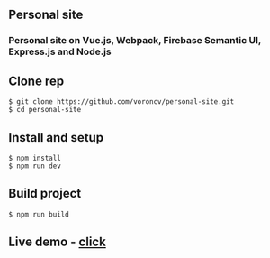 ## Personal site
### Personal site on Vue.js, Webpack, Firebase Semantic UI, Express.js and Node.js
## Clone rep
```
$ git clone https://github.com/voroncv/personal-site.git
$ cd personal-site
```
## Install and setup
```
$ npm install
$ npm run dev
```
## Build project
```
$ npm run build
```
## Live demo - [click](https://mysite-356cc.firebaseapp.com)
